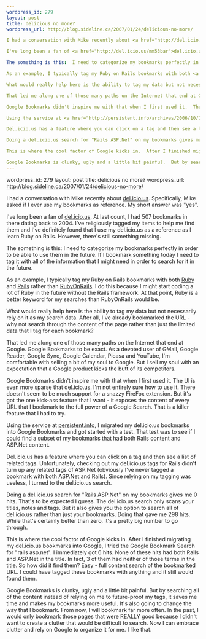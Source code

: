```yaml
--- 
wordpress_id: 279
layout: post
title: delicious no more?
wordpress_url: http://blog.sideline.ca/2007/01/24/delicious-no-more/

I had a conversation with Mike recently about <a href="http://del.icio.us">del.icio.us</a>.  Specifically, Mike asked if I ever use my bookmarks as reference.  My short answer was "yes".

I've long been a fan of <a href="http://del.icio.us/mm53bar">del.icio.us</a>.  At last count, I had 507 bookmarks in there dating back to 2004.  I've religiously tagged my items to help me find them and I've definitely found that I use my del.icio.us as a reference as I learn Ruby on Rails.  However, there's still something missing.

The something is this:  I need to categorize my bookmarks perfectly in order to be able to use them in the future.  If I bookmark something today I need to tag it with all of the information that I might need in order to search for it in the future.

As an example, I typically tag my Ruby on Rails bookmarks with both <a href="http://del.icio.us/mm53bar/ruby">Ruby</a> and <a href="http://del.icio.us/mm53bar/rails">Rails</a> rather than <a href="http://del.icio.us/tag/RubyOnRails">RubyOnRails</a>.  I do this because I might start coding a lot of Ruby in the future without the Rails framework.  At that point, Ruby is a better keyword for my searches than RubyOnRails would be.

What would really help here is the ability to tag my data but not necessarily rely on it as my search data.  After all, I've already bookmarked the URL - why not search through the content of the page rather than just the limited data that I tag for each bookmark?

That led me along one of those many paths on the Internet that end at Google.  Google Bookmarks to be exact.  As a devoted user of GMail, Google Reader, Google Sync, Google Calendar, Picasa and YouTube, I'm comfortable with selling a bit of my soul to Google.  But I sell my soul with an expectation that a Google product kicks the butt of its competitors.

Google Bookmarks didn't inspire me with that when I first used it.  The UI is even more sparse that del.icio.us.  I'm not entirely sure how to use it.  There doesn't seem to be much support for a snazzy FireFox extension.  But it's got the one kick-ass feature that I want - it exposes the content of every URL that I bookmark to the full power of a Google Search.  That is a killer feature that I had to try.

Using the service at <a href="http://persistent.info/archives/2006/10/16/delicious-google-bookmarks">persistent.info</a>, I migrated my del.icio.us bookmarks into Google Bookmarks and got started with a test.  That test was to see if I could find a subset of my bookmarks that had both Rails content and ASP.Net content.

Del.icio.us has a feature where you can click on a tag and then see a list of related tags.  Unfortunately, checking out my del.icio.us tags for Rails didn't turn up any related tags of ASP.Net (obviously I've never tagged a bookmark with both ASP.Net and Rails).  Since relying on my tagging was useless, I turned to the del.icio.us search.

Doing a del.icio.us search for "Rails ASP.Net" on my bookmarks gives me 0 hits.  That's to be expected I guess.  The del.icio.us search only scans your titles, notes and tags.  But it also gives you the option to search all of del.icio.us rather than just your bookmarks.  Doing that gave me 298 hits.  While that's certainly better than zero, it's a pretty big number to go through.

This is where the cool factor of Google kicks in.  After I finished migrating my del.icio.us bookmarks into Google, I tried the Google Bookmark Search for "rails asp.net".  I immediately got 6 hits.  None of these hits had both Rails and ASP.Net in the title.  In fact, 3 of them had neither of those terms in the title.  So how did it find them?  Easy - full content search of the bookmarked URL.  I could have tagged these bookmarks with anything and it still would found them.

Google Bookmarks is clunky, ugly and a little bit painful.  But by searching all of the content instead of relying on me to future-proof my tags, it saves me time and makes my bookmarks more useful.  It's also going to change the way that I bookmark.  From now, I will bookmark far more often.  In the past, I would only bookmark those pages that were REALLY good because I didn't want to create a clutter that would be difficult to search.  Now I can embrace clutter and rely on Google to organize it for me.  I like that.
--- 
```

wordpress_id: 279
layout: post
title: delicious no more?
wordpress_url: http://blog.sideline.ca/2007/01/24/delicious-no-more/

I had a conversation with Mike recently about <a href="http://del.icio.us">del.icio.us</a>.  Specifically, Mike asked if I ever use my bookmarks as reference.  My short answer was "yes".

I've long been a fan of <a href="http://del.icio.us/mm53bar">del.icio.us</a>.  At last count, I had 507 bookmarks in there dating back to 2004.  I've religiously tagged my items to help me find them and I've definitely found that I use my del.icio.us as a reference as I learn Ruby on Rails.  However, there's still something missing.

The something is this:  I need to categorize my bookmarks perfectly in order to be able to use them in the future.  If I bookmark something today I need to tag it with all of the information that I might need in order to search for it in the future.

As an example, I typically tag my Ruby on Rails bookmarks with both <a href="http://del.icio.us/mm53bar/ruby">Ruby</a> and <a href="http://del.icio.us/mm53bar/rails">Rails</a> rather than <a href="http://del.icio.us/tag/RubyOnRails">RubyOnRails</a>.  I do this because I might start coding a lot of Ruby in the future without the Rails framework.  At that point, Ruby is a better keyword for my searches than RubyOnRails would be.

What would really help here is the ability to tag my data but not necessarily rely on it as my search data.  After all, I've already bookmarked the URL - why not search through the content of the page rather than just the limited data that I tag for each bookmark?

That led me along one of those many paths on the Internet that end at Google.  Google Bookmarks to be exact.  As a devoted user of GMail, Google Reader, Google Sync, Google Calendar, Picasa and YouTube, I'm comfortable with selling a bit of my soul to Google.  But I sell my soul with an expectation that a Google product kicks the butt of its competitors.

Google Bookmarks didn't inspire me with that when I first used it.  The UI is even more sparse that del.icio.us.  I'm not entirely sure how to use it.  There doesn't seem to be much support for a snazzy FireFox extension.  But it's got the one kick-ass feature that I want - it exposes the content of every URL that I bookmark to the full power of a Google Search.  That is a killer feature that I had to try.

Using the service at <a href="http://persistent.info/archives/2006/10/16/delicious-google-bookmarks">persistent.info</a>, I migrated my del.icio.us bookmarks into Google Bookmarks and got started with a test.  That test was to see if I could find a subset of my bookmarks that had both Rails content and ASP.Net content.

Del.icio.us has a feature where you can click on a tag and then see a list of related tags.  Unfortunately, checking out my del.icio.us tags for Rails didn't turn up any related tags of ASP.Net (obviously I've never tagged a bookmark with both ASP.Net and Rails).  Since relying on my tagging was useless, I turned to the del.icio.us search.

Doing a del.icio.us search for "Rails ASP.Net" on my bookmarks gives me 0 hits.  That's to be expected I guess.  The del.icio.us search only scans your titles, notes and tags.  But it also gives you the option to search all of del.icio.us rather than just your bookmarks.  Doing that gave me 298 hits.  While that's certainly better than zero, it's a pretty big number to go through.

This is where the cool factor of Google kicks in.  After I finished migrating my del.icio.us bookmarks into Google, I tried the Google Bookmark Search for "rails asp.net".  I immediately got 6 hits.  None of these hits had both Rails and ASP.Net in the title.  In fact, 3 of them had neither of those terms in the title.  So how did it find them?  Easy - full content search of the bookmarked URL.  I could have tagged these bookmarks with anything and it still would found them.

Google Bookmarks is clunky, ugly and a little bit painful.  But by searching all of the content instead of relying on me to future-proof my tags, it saves me time and makes my bookmarks more useful.  It's also going to change the way that I bookmark.  From now, I will bookmark far more often.  In the past, I would only bookmark those pages that were REALLY good because I didn't want to create a clutter that would be difficult to search.  Now I can embrace clutter and rely on Google to organize it for me.  I like that.
